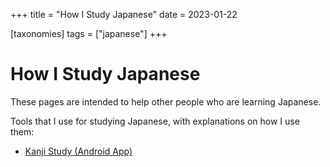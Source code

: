 +++
title = "How I Study Japanese"
date = 2023-01-22

[taxonomies]
tags = ["japanese"]
+++

# How I Study Japanese

These pages are intended to help other people who are learning Japanese.

Tools that I use for studying Japanese, with explanations on how I use them:

- [Kanji Study (Android App)](@/blog/kanji-study.md)
